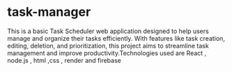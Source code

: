 # task-manager
This is a basic Task Scheduler web application designed to help users manage and organize their tasks efficiently. With features like task creation, editing, deletion, and prioritization, this project aims to streamline task management and improve productivity.Technologies used are React , node.js , html ,css , render and firebase
